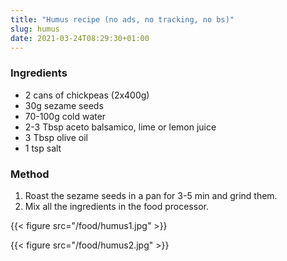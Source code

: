 ```yaml
---
title: "Humus recipe (no ads, no tracking, no bs)"
slug: humus
date: 2021-03-24T08:29:30+01:00
---
```


### Ingredients

* 2 cans of chickpeas (2x400g)
* 30g sezame seeds
* 70-100g cold water
* 2-3 Tbsp aceto balsamico, lime or lemon juice
* 3 Tbsp olive oil
* 1 tsp salt

### Method

1. Roast the sezame seeds in a pan for 3-5 min and grind them.
2. Mix all the ingredients in the food processor.


{{< figure src="/food/humus1.jpg" >}}

{{< figure src="/food/humus2.jpg" >}}

